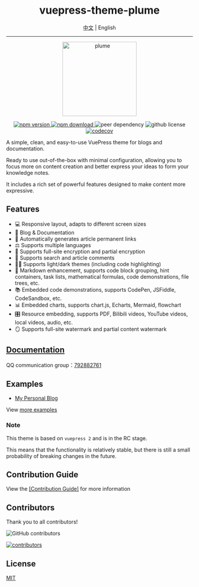 <h1 align="center">vuepress-theme-plume</h1>

<p align="center">
<a href="/readme.md">中文</a> | English
</p>

---

<p align="center">
  <img src="https://theme-plume.vuejs.press/plume.svg" width="200px" alt="plume">
</p>

<p align="center">
  <a href="https://www.npmjs.com/package/vuepress-theme-plume" target="_blank">
    <img src="https://img.shields.io/npm/v/vuepress-theme-plume?color=32A9C3&labelColor=1B3C4A&label=npm" alt="npm version">
  </a>
  <a href="https://www.npmjs.com/package/vuepress-theme-plume" target="_blank">
    <img src="https://img.shields.io/npm/dy/vuepress-theme-plume?color=32A9C3&labelColor=1B3C4A&label=downloads" alt="npm download">
  </a>
  <img src="https://img.shields.io/npm/dependency-version/vuepress-theme-plume/peer/vuepress?color=32A9C3&labelColor=1B3C4A" alt="peer dependency">
  <img src="https://img.shields.io/github/license/pengzhanbo/vuepress-theme-plume?color=32A9C3&labelColor=1B3C4A" alt="github license">
  <br>
  <a href="https://codecov.io/gh/pengzhanbo/vuepress-theme-plume">
    <img src="https://codecov.io/gh/pengzhanbo/vuepress-theme-plume/graph/badge.svg?token=W6KYBX7WO5" alt="codecov">
  </a>
</p>

A simple, clean, and easy-to-use VuePress theme for blogs and documentation.

Ready to use out-of-the-box with minimal configuration, allowing you to focus more on content creation and better express your ideas to form your knowledge notes.

It includes a rich set of powerful features designed to make content more expressive.

## Features

- 💻 Responsive layout, adapts to different screen sizes
- 📖 Blog & Documentation
- 🔗 Automatically generates article permanent links
- ⚖ Supports multiple languages
- 🔑 Supports full-site encryption and partial encryption
- 👀 Supports search and article comments
- 👨‍💻 Supports light/dark themes (including code highlighting)
- 📠 Markdown enhancement, supports code block grouping, hint containers, task lists, mathematical formulas, code demonstrations, file trees, etc.
- 📚 Embedded code demonstrations, supports CodePen, JSFiddle, CodeSandbox, etc.
- 📊 Embedded charts, supports chart.js, Echarts, Mermaid, flowchart
- 🎛 Resource embedding, supports PDF, Bilibili videos, YouTube videos, local videos, audio, etc.
- 🪞 Supports full-site watermark and partial content watermark

## [Documentation](https://theme-plume.vuejs.press)

QQ communication group：[792882761](https://qm.qq.com/q/O3HNy4rxYc)

## Examples

- [My Personal Blog](https://pengzhanbo.cn/)

View [more examples](https://theme-plume.vuejs.press/demos/)

### Note

This theme is based on `vuepress 2` and is in the RC stage.

This means that the functionality is relatively stable, but there is still a small probability of breaking changes in the future.

## Contribution Guide

View the [[Contribution Guide]](/CONTRIBUTING.md) for more information

## Contributors

Thank you to all contributors!

![GitHub contributors](https://img.shields.io/github/contributors/pengzhanbo/vuepress-theme-plume?color=32A9C3&labelColor=1B3C4A&logo=contributorcovenant)

[![contributors](https://contrib.rocks/image?repo=pengzhanbo/vuepress-theme-plume)](https://github.com/pengzhanbo/vuepress-theme-plume/graphs/contributors)

## License

[MIT](/LICENSE)
